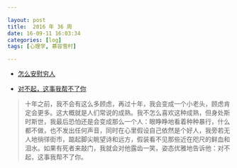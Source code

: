 ```yaml
---

layout: post
title:  2016 年 36 周
date: 16-09-11 16:03:34
categories: [log]
tags: [心理学, 慕容雪村]

---
```


- [怎么安慰穷人](https://zhuanlan.zhihu.com/p/22276078)

- [对不起，这事我帮不了你](http://mp.weixin.qq.com/s?__biz=MzIzMDI2NzE2MQ%3D%3D&idx=1&mid=2651164335&sn=e476995f549502f3c5196de7614e4ebb)

> 十年之前，我不会有这么多顾虑，再过十年，我会变成一个小老头，顾虑肯定会更多。这大概就是人们常说的成熟。我不怎么喜欢这种成熟，但身处斯时斯世，我最后恐怕还是会变成那么一个人：眼睁睁地看着种种暴行，什么都不做，也不发出任何声音，同时在心里假设自己依然是个好人，我旁若无人地徜徉街市，踮起脚尖眺望诗和远方，假装看不见那些近在咫尺的鲜血和泪水。如果有死者来敲门，我就会对他露齿一笑，姿态优雅地告诉他：对不起，这事我帮不了你。

